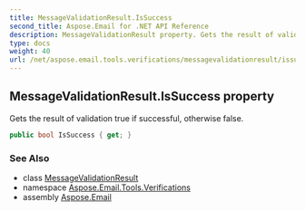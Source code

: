 ```yaml
---
title: MessageValidationResult.IsSuccess
second_title: Aspose.Email for .NET API Reference
description: MessageValidationResult property. Gets the result of validation true if successful otherwise false
type: docs
weight: 40
url: /net/aspose.email.tools.verifications/messagevalidationresult/issuccess/
---
```

## MessageValidationResult.IsSuccess property

Gets the result of validation true if successful, otherwise false.

```csharp
public bool IsSuccess { get; }
```

### See Also

* class [MessageValidationResult](../)
* namespace [Aspose.Email.Tools.Verifications](../../messagevalidationresult/)
* assembly [Aspose.Email](../../../)


